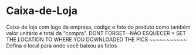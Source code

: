 # Caixa-de-Loja
Caixa de loja com logo da empresa, código e foto do produto como também valor unitário e total da "compra".
DONT FORGET--NÃO ESQUECER = SET THE LOCATION TO WHERE YOU DOWNLOADED THE PICS ~~~~~~~~~~~ Defina o local para onde você baixou as fotos
